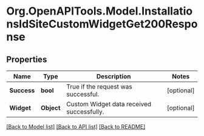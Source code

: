 # Org.OpenAPITools.Model.InstallationsIdSiteCustomWidgetGet200Response

## Properties

Name | Type | Description | Notes
------------ | ------------- | ------------- | -------------
**Success** | **bool** | True if the request was successful. | [optional] 
**Widget** | **Object** | Custom Widget data received successfully. | [optional] 

[[Back to Model list]](../../README.md#documentation-for-models) [[Back to API list]](../../README.md#documentation-for-api-endpoints) [[Back to README]](../../README.md)

